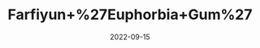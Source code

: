 ---
title: 'Farfiyun+%27Euphorbia+Gum%27'
date: '2022-09-15' 
metatag: '' 
inventory: '0' 
draft: false 
# meta description 
shortDescripton: ''
description: 'Herb'
longdescription: ''
featured: True
# product Price
price: '30.0'
# Product Short Description
shortDescription: ''
productID: '594FC82C-962C-ED11-9968-005056B3A416'
type: 'products'
category: 'Herb' 
thumnailproduct: 'https://aminsaddiquidawakhana.eralive.net/images/products/594FC82C-962C-ED11-9968-005056B3A4161.png' 
images:
  - image: 'images/products/594FC82C-962C-ED11-9968-005056B3A4161.png'  
Variants:
---